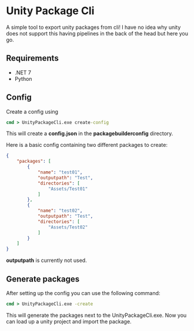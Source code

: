 # Unity Package Cli
A simple tool to export unity packages from cli! I have no idea why unity does not support this having pipelines in the back of the head but here you go.


## Requirements
- .NET 7
- Python


## Config
Create a config using

```cmd
cmd > UnityPackageCli.exe create-config
```
This will create a **config.json** in the **packagebuilderconfig** directory.

Here is a basic config containing two different packages to create:

```json
{
    "packages": [
        {
            "name": "test01",
            "outputpath": "Test",
            "directories": [
                "Assets/Test01"
            ]
        },
        {
            "name": "test02",
            "outputpath": "Test",
            "directories": [
                "Assets/Test02"
            ]
        }
    ]
}
```

**outputpath** is currently not used.

## Generate packages
After setting up the config you can use the following command:

```cmd
cmd > UnityPackageCli.exe -create
```

This will generate the packages next to the UnityPackageCli.exe.
Now you can load up a unity project and import the package.